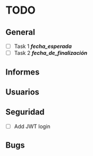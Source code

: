 # TODO

## General

- [ ] Task 1 **_fecha_esperada_**
- [ ] Task 2 **_fecha_de_finalización_**

## Informes

## Usuarios

## Seguridad

- [ ] Add JWT login

## Bugs

